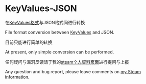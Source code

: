 # KeyValues-JSON
在[KeyValues格式](https://developer.valvesoftware.com/wiki/KeyValues)与JSON格式间进行转换

File format conversion between [KeyValues](https://developer.valvesoftware.com/wiki/KeyValues) and JSON.

目前只能进行简单的转换

At present, only simple conversion can be performed.

任何疑问与漏洞反馈请于我的[steam个人资料页面](https://steamcommunity.com/id/2010TK7/)进行提问与上报

Any question and bug report, please leave comments on [my Steam information](https://steamcommunity.com/id/2010TK7/).
